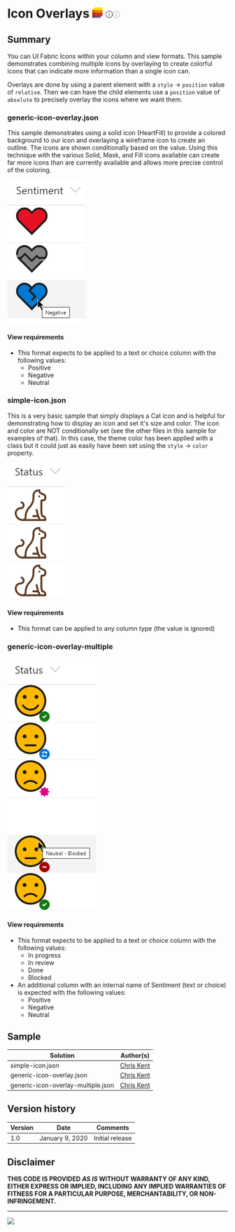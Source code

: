 # Icon Overlays [![Live Preview in Microsoft Lists](../../assets/mslists-livepreview.png)](https://lists.live.com/:l:/g/personal/9a047f63f4e26abf/FJtVGK9R4VVIvJszNCR4OtgBYrCAzX_f6rra6dACxzKQmQ?e=fYH1aF "Live Preview in Microsoft Lists") [![Help](../../assets/info-light.png#gh-light-mode-only)](https://pnp.github.io/List-Formatting/gettingstarted/ "Help")[![Help](../../assets/info-Dark.png#gh-dark-mode-only)](https://pnp.github.io/List-Formatting/gettingstarted/ "Help")

## Summary
You can UI Fabric Icons within your column and view formats. This sample demonstrates combining multiple icons by overlaying to create colorful icons that can indicate more information than a single icon can.

Overlays are done by using a parent element with a `style` -> `position` value of `relative`. Then we can have the child elements use a `position` value of `absolute` to precisely overlay the icons where we want them.

### generic-icon-overlay.json

This sample demonstrates using a solid icon (HeartFill) to provide a colored background to our icon and overlaying a wireframe icon to create an outline. The icons are shown conditionally based on the value. Using this technique with the various Solid, Mask, and Fill icons available can create far more icons than are currently available and allows more precise control of the coloring.

![screenshot of the sample](./assets/screenshotOverlay.png)

#### View requirements
- This format expects to be applied to a text or choice column with the following values:
  - Positive
  - Negative
  - Neutral

### simple-icon.json

This is a very basic sample that simply displays a Cat icon and is helpful for demonstrating how to display an icon and set it's size and color. The icon and color are NOT conditionally set (see the other files in this sample for examples of that). In this case, the theme color has been applied with a class but it could just as easily have been set using the `style` -> `color` property.

![screenshot of the sample](./assets/screenshotSimple.png)

#### View requirements
- This format can be applied to any column type (the value is ignored)

### generic-icon-overlay-multiple

![screenshot of the sample](./assets/screenshotOverlayMultiple.png)

#### View requirements
- This format expects to be applied to a text or choice column with the following values:
  - In progress
  - In review
  - Done
  - Blocked
- An additional column with an internal name of Sentiment (text or choice) is expected with the following values:
  - Positive
  - Negative
  - Neutral

## Sample

Solution|Author(s)
--------|---------
simple-icon.json | [Chris Kent](https://twitter.com/thechriskent)
generic-icon-overlay.json | [Chris Kent](https://twitter.com/thechriskent)
generic-icon-overlay-multiple.json | [Chris Kent](https://twitter.com/thechriskent)

## Version history

Version|Date|Comments
-------|----|--------
1.0|January 9, 2020|Initial release

## Disclaimer
**THIS CODE IS PROVIDED *AS IS* WITHOUT WARRANTY OF ANY KIND, EITHER EXPRESS OR IMPLIED, INCLUDING ANY IMPLIED WARRANTIES OF FITNESS FOR A PARTICULAR PURPOSE, MERCHANTABILITY, OR NON-INFRINGEMENT.**

---


<img src="https://telemetry.sharepointpnp.com/sp-dev-list-formatting/column-samples/generic-icon-overlay" />
